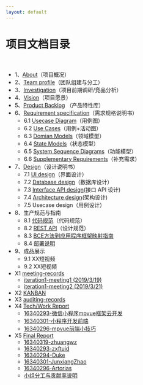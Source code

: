 ```yaml
---
layout: default
---
```


# 项目文档目录

&nbsp;&nbsp; 

* 1、[About](01-about.md)（项目概况）
* 2、[Team profile](02-team-profile.md)（团队组建与分工）
* 3、[Investigation](03-invest.md)（项目前期调研/竞品分析）
* 4、[Vision](04-vision.md)（项目愿景）
* 5、[Product Backlog](05-backlog.md) （产品特性库）
* 6、[Requirement specification](06-requirements.md)（需求规格说明书）
    - 6.1 [Usecase Diagram](06-01-usecase.md)（用例图）
    - 6.2 [Use Cases](06-02-use-cases.md)（用例+活动图）
    - 6.3 [Domian Models](https://github.com/TeamWeGo/dashboard/blob/gh-pages/images/domain.png?raw=true)（领域模型）
    - 6.4 [State Models](06-04-state-model.html)（状态模型）
    - 6.5 [System Sequence Diagrams](06-05-System-Sequence-Diagram.html)（功能模型）
    - 6.6 [Supplementary Requirements](06-06-supplementary-requirements.html)（补充需求）
* 7、[Design](07-designs.md)（设计说明书）
    - 7.1 [UI design](./07-01-UIDesign.md)（界面设计）
    - 7.2 [Database design](./07-02-db.html)（数据库设计）
    - 7.3 [Interface API design](./07-03-API.html)(接口 API 设计)
    - 7.4 [Architecture design](./07-04-Software-Architecture.html)(架构设计)
    - 7.5 Usecase design（用例设计）
* 8、生产规范与指南
    - 8.1 [代码规范](./08-01-CodeStyle.md)（代码规范）
    - 8.2 [REST API](08-02-RESTful-api-design-standard.html)（设计规范）
    - 8.3 [BCE方法到应用程序框架映射指南](08-03-relationship-between-ECB-framework-directory-design-logic-archit.html)
    - 8.4 [部署说明](./08-04-Deployment.md)
* 9、成品展示
    - 9.1 XX短视频
    - 9.2 XX短视频
* X1 [meeting-records](x1-meetings)
    - [iteration1-meeting1 (2019/3/19)](X1-iteration1-meeting1.html)
    - [iteration1-meeting2 (2019/3/21)](X1-iteration1-meeting2.html)
* X2 [KANBAN](https://github.com/TeamWeGo/teamwego/projects)
* X3 [auditing-records](x3-auditing.md)
* X4 [Tech/Work Report](x4-techniques.md)
    - [16340293-微信小程序mpvue框架云开发](https://www.yuque.com/zxftuid/lvqlec/pgz8ur)
    - [16340301-小程序开发前端](http://localhost:4000/2019/06/23/SWSAD-techReport/)
    - [16340296-mpvue前端小技巧](https://www.ziquanzhang.ink/2019/06/23/mpvue%E5%89%8D%E7%AB%AF%E5%B0%8F%E6%8A%80%E5%B7%A7/)
* X5 [Final Report](x5-summary.md)
    - [16340319-zhuangwz](https://zhuangwz.github.io/SSAD_Homework/homework/final_report.html)
    - [16340293-zxftuid](https://www.yuque.com/zxftuid/liq6qq/fudbfv)
    - [16340294-Duke](https://dukecheung.github.io/2019/06/23/2019-06-23-SWSAD)
    - [16340301-JunxiangZhao](http://localhost:4000/2019/06/23/projectReport/)
    - [16340296-Artorias](https://www.ziquanzhang.ink/2019/06/23/%E7%B3%BB%E7%BB%9F%E5%88%86%E6%9E%90%E4%B8%8E%E8%AE%BE%E8%AE%A1%E4%B8%AA%E4%BA%BA%E6%80%BB%E7%BB%93/)
    - [小组分工与贡献率说明](x5-fengong.md)

